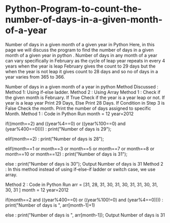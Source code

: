 # Python-Program-to-count-the-number-of-days-in-a-given-month-of-a-year

Number of days in a given month of a given year in  Python
Here, in this page we will discuss the program to find the number of days in a given month of a given year in python . Number of days in any month of a year can vary specifically in February as the cycle of leap year repeats in every 4 years when the year is leap February gives the count to 29 days but the when the year is not leap it gives count to 28 days and so no of days in a year varies from 365 to 366.

Number of days in a given month of a year in python
Method Discussed :
Method 1: Using if-else ladder.
Method 2 : Using Array
Method 1 :
Check if the given month is February. 
If True Check if the year is a year leap or not.
If year is a leap year Print 29 Days, Else Print 28 Days.
If Condition in Step 3 is False Check the month. 
Print the number of days assigned to specific Month.
Method 1 : Code in Python
Run
month = 12
year=2012
    
if((month==2) and ((year%4==0)  or ((year%100==0) and (year%400==0)))) :
    print("Number of days is 29");

elif(month==2) :
    print("Number of days is 28");

elif(month==1 or month==3 or month==5 or month==7 or month==8 or month==10 or month==12) :
    print("Number of days is 31");

else :
    print("Number of days is 30");
Output
Number of days is 31
Method 2 :
In this method instead of using if-else-if ladder or switch case, we use array.

Method 2 : Code in Python
Run
arr = [31, 28, 31, 30, 31, 30, 31, 31, 30, 31, 30, 31 ]
month = 12
year=2012
    
if(month==2 and ((year%400==0) or ((year%100!=0) and (year%4==0)))) :
    print("Number of days is ", arr[month-1]+1)
    
else :
    print("Number of days is ", arr[month-1]);
Output
Number of days is 31
